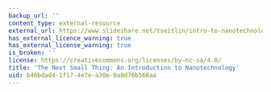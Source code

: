 ```yaml
---
backup_url: ''
content_type: external-resource
external_url: https://www.slideshare.net/tseitlin/intro-to-nanotechnology-merrill-lynch
has_external_licence_warning: true
has_external_license_warning: true
is_broken: ''
license: https://creativecommons.org/licenses/by-nc-sa/4.0/
title: 'The Next Small Thing: An Introduction to Nanotechnology'
uid: b46bdad4-1f17-4e7e-a30e-0a8d76b568aa
---
```

